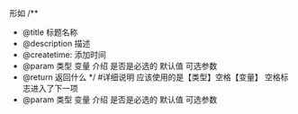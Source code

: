 形如
/**
* @title 标题名称
* @description 描述
* @createtime: 添加时间
* @param 类型 变量 介绍 是否是必选的 默认值 可选参数
* @return 返回什么
*/
#详细说明
应该使用的是【类型】空格【变量】
空格标志进入了下一项
* @param 类型 变量 介绍 是否是必选的 默认值 可选参数
